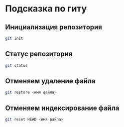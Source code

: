 # Подсказка по гиту

## Инициализация репозитория

```sh
git init
```

## Статус репозитория

```sh
git status
```
## Отменяем удаление файла

```sh
git restore <имя файла>
```
## Отменяем индексирование файла

```sh
git reset HEAD <имя файла>
```